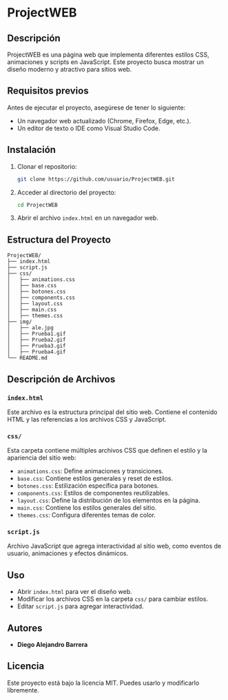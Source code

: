 # ProjectWEB

## Descripción

ProjectWEB es una página web que implementa diferentes estilos CSS, animaciones y scripts en JavaScript. Este proyecto busca mostrar un diseño moderno y atractivo para sitios web.

## Requisitos previos

Antes de ejecutar el proyecto, asegúrese de tener lo siguiente:

- Un navegador web actualizado (Chrome, Firefox, Edge, etc.).
- Un editor de texto o IDE como Visual Studio Code.

## Instalación

1. Clonar el repositorio:
   ```sh
   git clone https://github.com/usuario/ProjectWEB.git
   ```
2. Acceder al directorio del proyecto:
   ```sh
   cd ProjectWEB
   ```
3. Abrir el archivo `index.html` en un navegador web.

## Estructura del Proyecto

```
ProjectWEB/
├── index.html
├── script.js
├── css/
│   ├── animations.css
│   ├── base.css
│   ├── botones.css
│   ├── components.css
│   ├── layout.css
│   ├── main.css
│   ├── themes.css
├── img/
│   ├── ale.jpg
│   ├── Prueba1.gif
│   ├── Prueba2.gif
│   ├── Prueba3.gif
│   ├── Prueba4.gif
└── README.md
```

## Descripción de Archivos

### `index.html`
Este archivo es la estructura principal del sitio web. Contiene el contenido HTML y las referencias a los archivos CSS y JavaScript. 

### `css/`
Esta carpeta contiene múltiples archivos CSS que definen el estilo y la apariencia del sitio web:
- `animations.css`: Define animaciones y transiciones.
- `base.css`: Contiene estilos generales y reset de estilos.
- `botones.css`: Estilización específica para botones.
- `components.css`: Estilos de componentes reutilizables.
- `layout.css`: Define la distribución de los elementos en la página.
- `main.css`: Contiene los estilos generales del sitio.
- `themes.css`: Configura diferentes temas de color.

### `script.js`
Archivo JavaScript que agrega interactividad al sitio web, como eventos de usuario, animaciones y efectos dinámicos.

## Uso

- Abrir `index.html` para ver el diseño web.
- Modificar los archivos CSS en la carpeta `css/` para cambiar estilos.
- Editar `script.js` para agregar interactividad.

## Autores

- **Diego Alejandro Barrera**

## Licencia

Este proyecto está bajo la licencia MIT. Puedes usarlo y modificarlo libremente.

